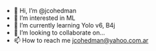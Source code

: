 - 👋 Hi, I’m @jcohedman
- 👀 I’m interested in ML
- 🌱 I’m currently learning Yolo v6, B4j
- 💞️ I’m looking to collaborate on...
- 📫 How to reach me jcohedman@yahoo.com.ar

<!---
jcohedman/jcohedman is a ✨ special ✨ repository because its `README.md` (this file) appears on your GitHub profile.
You can click the Preview link to take a look at your changes.
--->
